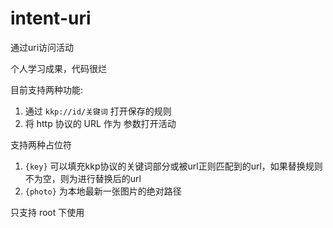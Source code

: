 # intent-uri

通过uri访问活动

个人学习成果，代码很烂

目前支持两种功能:

1. 通过 `kkp://id/关键词` 打开保存的规则
2. 将 http 协议的 URL 作为 参数打开活动

支持两种占位符
1. `{key}` 可以填充kkp协议的关键词部分或被url正则匹配到的url，如果替换规则不为空，则为进行替换后的url
2. `{photo}` 为本地最新一张图片的绝对路径

只支持 root 下使用
